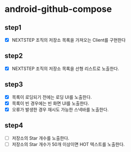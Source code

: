# android-github-compose

## step1
- [x] NEXTSTEP 조직의 저장소 목록을 가져오는 Client를 구현한다

## step2
- [x] NEXTSTEP 조직의 저장소 목록을 선형 리스트로 노출한다.

## step3
- [x] 목록이 로딩되기 전에는 로딩 UI를 노출한다.
- [x] 목록이 빈 경우에는 빈 화면 UI를 노출한다.
- [x] 오류가 발생한 경우 재시도 가능한 스낵바를 노출한다.
## step4
- [ ] 저장소의 Star 개수를 노출한다.
- [ ] 저장소의 Star 개수가 50개 이상이면 HOT 텍스트를 노출한다.

